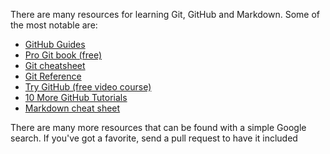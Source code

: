 There are many resources for learning Git, GitHub and Markdown. Some of the most notable are:

* [GitHub Guides](http://guides.github.com/)
* [Pro Git book (free)](http://git-scm.com/book)
* [Git cheatsheet](http://ndpsoftware.com/git-cheatsheet.html)
* [Git Reference](http://gitref.org/index.html)
* [Try GitHub (free video course)](https://www.codeschool.com/courses/try-git)
* [10 More GitHub Tutorials](http://sixrevisions.com/resources/git-tutorials-beginners/)
* [Markdown cheat sheet](http://assemble.io/docs/Cheatsheet-Markdown.html)

There are many more resources that can be found with a simple Google search. If you've got a favorite, send a pull request to have it included
